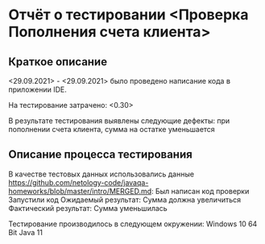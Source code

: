 # Отчёт о тестировании <Проверка Пополнения счета клиента>

## Краткое описание

<29.09.2021> - <29.09.2021> было проведено написание кода в приложении IDE.

На тестирование затрачено: <0.30>

В результате тестирования выявлены следующие дефекты:
при пополнении счета клиента, сумма на остатке уменьшается

## Описание процесса тестирования


В качестве тестовых данных использовались данные https://github.com/netology-code/javaqa-homeworks/blob/master/intro/MERGED.md:
Был написан код проверки
Запустили код
Ожидаемый результат: Сумма должна увеличиться
Фактический результат: Сумма уменьшилась


Тестирование производилось в следующем окружении:
Windows 10 64 Bit
Java 11
